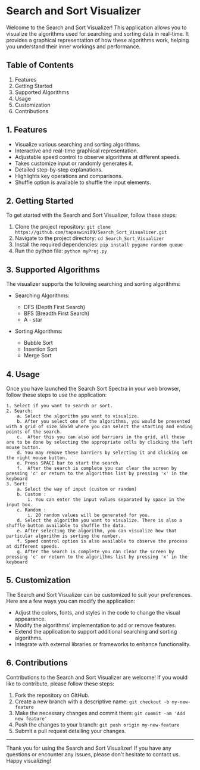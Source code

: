 # Search and Sort Visualizer

Welcome to the Search and Sort Visualizer! This application allows you to visualize the algorithms used for searching and sorting data in real-time. It provides a graphical representation of how these algorithms work, helping you understand their inner workings and performance.

## Table of Contents

1. Features
2. Getting Started
3. Supported Algorithms
4. Usage
5. Customization
6. Contributions

## 1. Features

- Visualize various searching and sorting algorithms.
- Interactive and real-time graphical representation.
- Adjustable speed control to observe algorithms at different speeds.
- Takes customize input or randomly generates it.
- Detailed step-by-step explanations.
- Highlights key operations and comparisons.
- Shuffle option is available to shuffle the input elements.

## 2. Getting Started

To get started with the Search and Sort Visualizer, follow these steps:

1. Clone the project repository: `git clone https://github.com/tapaswini09/Search_Sort_Visualizer.git`
2. Navigate to the project directory: `cd Search_Sort_Visualizer`
3. Install the required dependencies: `pip install pygame random queue`
4. Run the python file: `python myProj.py`

## 3. Supported Algorithms

The visualizer supports the following searching and sorting algorithms:

- Searching Algorithms:
  - DFS (Depth First Search)
  - BFS (Breadth First Search)
  - A - star

- Sorting Algorithms:
  - Bubble Sort
  - Insertion Sort
  - Merge Sort

## 4. Usage

Once you have launched the Search Sort Spectra in your web browser, follow these steps to use the application:

	1. Select if you want to search or sort.
	2. Search:
		a. Select the algorithm you want to visualize.
		b. After you select one of the algorithms, you would be presented with a grid of size 50x50 where you can select the starting and ending points of the search.
		c.  After this you can also add barriers in the grid, all these are to be done by selecting the appropriate cells by clicking the left mouse button. 
		d. You may remove these barriers by selecting it and clicking on the right mouse button. 
		e. Press SPACE bar to start the search.
		f.  After the search is complete you can clear the screen by pressing 'c' or return to the algorithms list by pressing 'x' in the keyboard
	3. Sort: 
		a. Select the way of input (custom or random)
		b. Custom :
			i. You can enter the input values separated by space in the input box.
		c. Random :
			i. 20 random values will be generated for you.
		d. Select the algorithm you want to visualize. There is also a shuffle button available to shuffle the data.
		e. After selecting the algorithm, you can visualize how that particular algorithm is sorting the number.
		f. Speed control option is also available to observe the process at different speeds.
		g. After the search is complete you can clear the screen by pressing 'c' or return to the algorithms list by pressing 'x' in the keyboard
	
		
## 5. Customization

The Search and Sort Visualizer can be customized to suit your preferences. Here are a few ways you can modify the application:

- Adjust the colors, fonts, and styles in the code to change the visual appearance.
- Modify the algorithms' implementation to add or remove features.
- Extend the application to support additional searching and sorting algorithms.
- Integrate with external libraries or frameworks to enhance functionality.

## 6. Contributions

Contributions to the Search and Sort Visualizer are welcome! If you would like to contribute, please follow these steps:

1. Fork the repository on GitHub.
2. Create a new branch with a descriptive name: `git checkout -b my-new-feature`
3. Make the necessary changes and commit them: `git commit -am 'Add new feature'`
4. Push the changes to your branch: `git push origin my-new-feature`
5. Submit a pull request detailing your changes.

---
Thank you for using the Search and Sort Visualizer! If you have any questions or encounter any issues, please don't hesitate to contact us. Happy visualizing!
